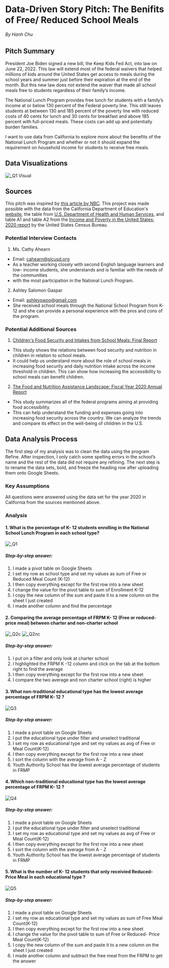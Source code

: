 # Data-Driven Story Pitch: The Benifits of Free/ Reduced School Meals  
###### By Hanh Chu
## Pitch Summary 
President Joe Biden signed a new bill, the Keep Kids Fed Act, into law on June 22, 2022. This law will extend most of the federal waivers that helped millions of kids around the United States get access to meals during the school years and summer just before their expiration at the end of the month. But this new law does not extend the waiver that made all school meals free to students regardless of their family’s income. 

The National Lunch Program provides free lunch for students with a family’s income at or below 130 percent of the Federal poverty line. This still leaves students at between 130 and 185 percent of the poverty line with reduced costs of 40 cents for lunch and 30 cents for breakfast and above 185 percent with full-priced meals. These costs can add up and potentially burden families. 

I want to use data from California to explore more about the benefits of the National Lunch Program and whether or not it should expand the requirement on household income for students to receive free meals. 


## Data Visualizations 
![_Q1 Visual](https://user-images.githubusercontent.com/109722062/183426806-802f3352-1087-4ffd-8755-e56eb26b1f2f.png)

## Sources

This pitch was inspired by [this article by NBC](https://www.nbcnews.com/news/us-news/free-school-lunches-are-ending-house-passes-deal-summer-meals-child-nu-rcna34745). This project was made possible with the data from the California Department of Education's [website](https://www.cde.ca.gov/ds/sh/cw/), the table from [U.S. Department of Health and Human Services](https://aspe.hhs.gov/sites/default/files/private/aspe-files/107166/2020-percentage-poverty-tool.pdf), and table A1 and table A2 from the [Income and Poverty in the United States: 2020 report](https://www.census.gov/library/publications/2021/demo/p60-273.html)  by the United States Census Bureau.    

### Potential Interview Contacts
1. Ms. Cathy Ahearn 
- Email: cahearn@slcusd.org
- As a teacher working closely with second English language learners and low- income students, she understands and is familiar with the needs of the communities
- with the most participation in the National Lunch Program.

2. Ashley Salomon Gaspar
- Email: ashleyswoo@gmail.com
- She received school meals through the National School Program from K-12 and she can provide a personal experience with the pros and cons of the program. 

### Potential Additional Sources
1. [Children's Food Security and Intakes from School Meals: Final Report](https://www.ers.usda.gov/webdocs/publications/84357/ccr-61.pdf?v=4652.4)
- This study shows the relations between food security and nutrition in children in relation to school meals. 
- It could help us understand more about the role of school meals in increasing food security and daily nutrition intake across the income threshold in children. This can show how increasing the accessibility to school meals can benefit children. 

2. [The Food and Nutrition Assistance Landscape: Fiscal Year 2020 Annual Report](https://www.ers.usda.gov/webdocs/publications/101909/eib-227.pdf?v=7735.7)
- This study summarizes all of the federal programs aiming at providing food accessibility. 
- This can help understand the funding and expenses going into increasing food security across the country. We can analyze the trends and compare its effect on the well-being of children in the U.S.


## Data Analysis Process
The first step of my analysis was to clean the data using the program Refine. After inspection, I only catch some spelling errors in the school’s name and the rest of the data did not require any refining. 
The next step is to rename the data sets, bold, and freeze the heading row after uploading them onto Google Sheets. 

### Key Assumptions 
All questions were answered using the data set for the year 2020 in California from the sources mentioned above. 

### Analysis 
#### 1. What is the percentage of K- 12 students enrolling in the National School Lunch Program in each school type?

![_Q1](https://user-images.githubusercontent.com/109722062/183425284-e9eda23d-bd59-486d-a022-6af74ae642bb.png)

##### Step-by-step answer:
1. I made a pivot table on Google Sheets
1. I set my row as school type and set my values as sum of Free or Reduced Meal Count (K-12)
1. I then copy everything except for the first row into a new sheet
1. I change the value for the pivot table to sum of Enrollment K-12
1. I copy the new column of the sum and paste it to a new column on the sheet I just created
1. I made another column and find the percentage

#### 2. Comparing the average percentage of FRPM K- 12 (Free or reduced-price meal) between charter and non-charter school
![_Q2c](https://user-images.githubusercontent.com/109722062/183422874-7b1bf961-4b5f-4ea1-86e0-751548fa6598.png)
![_Q2nc](https://user-images.githubusercontent.com/109722062/183423472-c1e06ac1-a120-4732-8500-d30086434e9b.png)
##### Step-by-step answer:
1. I put on a filter and only look at charter school
1. I highlighted the FRPM K -12 column and click on the tab at the bottom right to find the average
1. I then copy everything except for the first row into a new sheet
1. I compare the two average and non charter school (right) is higher 

#### 3. What non-traditional educational type has the lowest average percentage of FRPM K- 12 ?
![Q3](https://user-images.githubusercontent.com/109722062/183429749-5ed9c23a-97bf-462f-ba0b-edae668d06c5.png)
##### Step-by-step answer:
1. I made a pivot table on Google Sheets
1. I put the educational type under filter and unselect traditional
1. I set my row as educational type and set my values as avg of Free or Meal Count(K-12)
1. I then copy everything except for the first row into a new sheet
1. I sort the column with the average from A - Z
1. Youth Authority School has the lowest average percentage of students in FRMP

#### 4. Which non-traditional educational type has the lowest average percentage of FRPM K- 12 ?
![Q4](https://user-images.githubusercontent.com/109722062/183429749-5ed9c23a-97bf-462f-ba0b-edae668d06c5.png)
##### Step-by-step answer:
1. I made a pivot table on Google Sheets
1. I put the educational type under filter and unselect traditional
1. I set my row as educational type and set my values as avg of Free or Meal Count(K-12)
1. I then copy everything except for the first row into a new sheet
1. I sort the column with the average from A - Z
1. Youth Authority School has the lowest average percentage of students in FRMP

#### 5. What is the number of K- 12 students that only receivied Reduced- Price Meal in each educational type ?
![Q5](https://user-images.githubusercontent.com/109722062/183432891-1aa0a2a5-d290-4eb1-804b-0a37e8fa5bf1.png)
##### Step-by-step answer:
1. I made a pivot table on Google Sheets
1. I set my row as educational type and set my values as sum of Free Meal Count(K-12)
1. I then copy everything except for the first row into a new sheet
1. I change the value for the pivot table to sum of Free or Reduced- Price Meal Count(K-12)
1. I copy the new column of the sum and paste it to a new column on the sheet I just created
1. I made another column and subtract the free meal from the FRPM to get the answer



